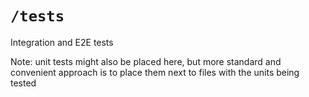 # `/tests`

Integration and E2E tests

Note: unit tests might also be placed here, but more standard and convenient approach is to place them next to files with the units being tested
